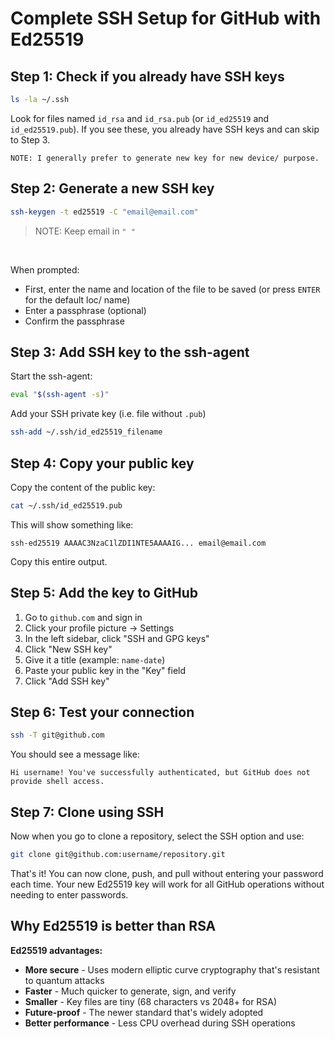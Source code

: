 # Complete SSH Setup for GitHub with Ed25519

## Step 1: Check if you already have SSH keys
```bash
ls -la ~/.ssh
```

Look for files named `id_rsa` and `id_rsa.pub` (or `id_ed25519` and `id_ed25519.pub`). If you see these, you already have SSH keys and can skip to Step 3.

```
NOTE: I generally prefer to generate new key for new device/ purpose.
```

## Step 2: Generate a new SSH key
```bash
ssh-keygen -t ed25519 -C "email@email.com"
```

> NOTE: Keep email in `" "`

<br>


When prompted:
- First, enter the name and location of the file to be saved (or press `ENTER` for the default loc/ name)
- Enter a passphrase (optional)
- Confirm the passphrase

## Step 3: Add SSH key to the ssh-agent

Start the ssh-agent:
```bash
eval "$(ssh-agent -s)"
```

Add your SSH private key (i.e. file without `.pub`)
```bash
ssh-add ~/.ssh/id_ed25519_filename
```

## Step 4: Copy your public key

Copy the content of the public key:
```bash
cat ~/.ssh/id_ed25519.pub
```

This will show something like:
```
ssh-ed25519 AAAAC3NzaC1lZDI1NTE5AAAAIG... email@email.com
```

Copy this entire output.

## Step 5: Add the key to GitHub

1. Go to `github.com` and sign in
2. Click your profile picture → Settings
3. In the left sidebar, click "SSH and GPG keys"
4. Click "New SSH key"
5. Give it a title (example: `name-date`)
6. Paste your public key in the "Key" field
7. Click "Add SSH key"

## Step 6: Test your connection

```bash
ssh -T git@github.com
```

You should see a message like:
```
Hi username! You've successfully authenticated, but GitHub does not provide shell access.
```

## Step 7: Clone using SSH

Now when you go to clone a repository, select the SSH option and use:
```bash
git clone git@github.com:username/repository.git
```

That's it! You can now clone, push, and pull without entering your password each time. Your new Ed25519 key will work for all GitHub operations without needing to enter passwords.

## Why Ed25519 is better than RSA

**Ed25519 advantages:**
- **More secure** - Uses modern elliptic curve cryptography that's resistant to quantum attacks
- **Faster** - Much quicker to generate, sign, and verify
- **Smaller** - Key files are tiny (68 characters vs 2048+ for RSA)
- **Future-proof** - The newer standard that's widely adopted
- **Better performance** - Less CPU overhead during SSH operations

<br>

